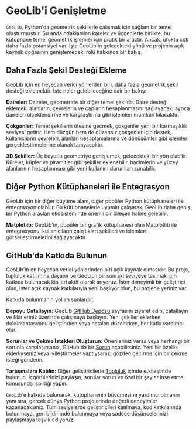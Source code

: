 # GeoLib'i Genişletme

`GeoLib`, Python'da geometrik şekillerle çalışmak için sağlam bir temel oluşturmuştur. Şu anda odaklanılan kareler ve üçgenlerle birlikte, bu kütüphane temel geometrik işlemler için pratik bir araçtır. Ancak, ufukta çok daha fazla potansiyel var. İşte GeoLib'in gelecekteki yönü ve projenin açık kaynak doğasının genişlemedeki rolü hakkında bir bakış.

## Daha Fazla Şekil Desteği Ekleme

GeoLib için en heyecan verici yönlerden biri, daha fazla geometrik şekil desteği eklemektir. İşte neler gelebileceğine dair bir bakış:

**Daireler:** Daireler, geometride bir diğer temel şekildir. Daire desteği eklemek, alanların, çevrelerin ve çapların hesaplanmasını sağlayacak, ayrıca daireleri ölçeklendirme ve karşılaştırma gibi işlemleri mümkün kılacaktır.

**Çokgenler:** Temel şekillerin ötesine geçmek, çokgenler yeni bir karmaşıklık seviyesi getirir. Hem düzgün hem de düzensiz çokgenler için destek, kullanıcıların çevreleri, alanları hesaplamalarına ve dönüşümler gibi işlemleri gerçekleştirmelerine olanak tanıyacaktır.

**3D Şekiller:** Üç boyutlu geometriye genişlemek, gelecekteki bir yön olabilir. Küreler, küpler ve piramitler gibi şekiller eklenebilir, hacimlerin ve yüzey alanlarının hesaplanması gibi yeni kullanım durumları sunabilir.

## Diğer Python Kütüphaneleri ile Entegrasyon

GeoLib için bir diğer büyüme alanı, diğer popüler Python kütüphaneleri ile entegrasyon olabilir. Bu kütüphanelerle uyumlu çalışarak, GeoLib daha geniş bir Python araçları ekosisteminde önemli bir bileşen haline gelebilir.

**Matplotlib:** GeoLib'in, popüler bir grafik kütüphanesi olan Matplotlib ile entegrasyonu, kullanıcıların çalıştıkları şekilleri ve işlemleri görselleştirmelerini sağlayacaktır.

## GitHub'da Katkıda Bulunun

GeoLib'in en heyecan verici yönlerinden biri açık kaynak olmasıdır. Bu proje, topluluk katılımına dayanır ve GeoLib'i bir sonraki seviyeye taşımak için katkıda bulunacak kişileri aktif olarak arıyoruz. İster deneyimli bir geliştirici olun, ister açık kaynak katkılarıyla yeni başlıyor olun, bu projede yeriniz var.

Katkıda bulunmanın yolları şunlardır:

**Depoyu Çatallayın:** GeoLib [GitHub Deposu](https://github.com/iBz-04/GeoLib) sayfasını ziyaret edin, çatallayın ve fikirleriniz üzerinde çalışmaya başlayın. Yeni şekiller eklerken, dokümantasyonu geliştirirken veya hataları düzeltirken, her katkı yardımcı olur.

**Sorunlar ve Çekme İstekleri Oluşturun:** Önerileriniz varsa veya herhangi bir sorunla karşılaşırsanız, GitHub'da bir [Sorun](https://github.com/iBz-04/GeoLib/issues) açabilirsiniz. Yeni bir özellik eklediyseniz veya iyileştirmeler yaptıysanız, gözden geçirme için bir çekme isteği gönderin.

**Tartışmalara Katılın:** Diğer geliştiricilerle [Topluluk](https://github.com/iBz-04/GeoLib/discussions) içinde etkileşimde bulunun. İçgörülerinizi paylaşın, sorular sorun ve özel bir şeyler inşa etme konusunda işbirliği yapın.

`GeoLib`'e katkıda bulunarak, kütüphanenin büyümesine yardımcı olmanın yanı sıra, gerçek dünya Python projelerinde değerli deneyimler kazanacaksınız. Tüm seviyelerde geliştiricileri katılmaya, kod katkılarında bulunmaya, geri bildirimde bulunmaya veya sadece düşüncelerinizi paylaşmaya teşvik ediyoruz.

